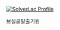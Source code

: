 [![Solved.ac Profile](http://mazassumnida.wtf/api/generate_badge?boj=hatake0901)](https://solved.ac/hatake0901)

브실골탈출기원

